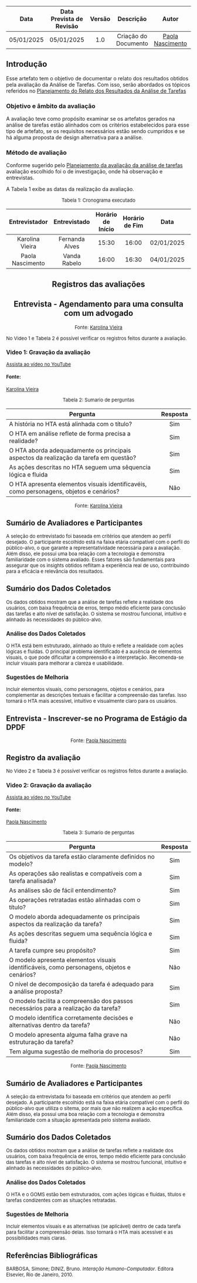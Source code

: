 |    **Data**    | **Data Prevista de Revisão** | **Versão** |        **Descrição**        |                 **Autor**                 |                **Revisor**                 |
|:--------------:|:---------------------------:|:----------:|:---------------------------:|:-----------------------------------------:|:------------------------------------------:|
|  05/01/2025    |        05/01/2025          |    1.0     |     Criação do Documento     | [Paola Nascimento](https://github.com/paolaalim) |  [Karolina Vieira](https://github.com/Karolina91) |

## Introdução

Esse artefato tem o objetivo de documentar o relato dos resultados obtidos pela avaliação da Análise de Tarefas. Com isso, serão abordados os tópicos referidos no [Planejamento do Relato dos Resultados da Análise de Tarefas](./planejamentoRelatoAnaliseTarefas.md)


### Objetivo e âmbito da avaliação

A avaliação teve como propósito examinar se os artefatos gerados na análise de tarefas estão alinhados com os critérios estabelecidos para esse tipo de artefato, se os requisitos necessários estão sendo cumpridos e se há alguma proposta de design alternativa para a análise.

### Método de avaliação

Conforme sugerido pelo [Planejamento da avaliação da análise de tarefas](./analiseDeTarefas.md) avaliação escolhido foi o de investigação, onde há observação e entrevistas.

A Tabela 1 exibe as datas da realização da avaliação.

<center>

<font size="2"><p style="text-align: center">Tabela 1: Cronograma executado</p></font>

| Entrevistador | Entrevistado  | Horário de Início | Horário de Fim | Data  | Local/Plataforma |
| :-----------: | :-----------: | :---------------: | :------------: | :---: | :--------------: |
|   Karolina Vieira|  Fernanda Alves | 15:30  |  16:00  |   02/01/2025 | Residencia |
|   Paola Nascimento| Vanda Rabelo | 16:00 |  16:30  | 04/01/2025  | Residencia |

## Registros das avaliações

## Entrevista - Agendamento para uma consulta com um advogado

<font size="2"><p style="text-align: center">Fonte: 
[Karolina Vieira](https://github.com/Karolina91)

</center>

No Video 1 e Tabela 2 é possível verificar os registros feitos durante a avaliação.
### Video 1: Gravação da avaliação

[Assista ao vídeo no YouTube](https://youtu.be/py4Ez_CUAWQ)

#### Fonte:
[Karolina Vieira ](https://github.com/Karolina91)


<font size="2"><p style="text-align: center">Tabela 2: Sumario de perguntas</p></font>

| Pergunta                                                                                                      | Resposta |
| ------------------------------------------------------------------------------------------------------------- | :------: |
| A história no HTA está alinhada com o título?|Sim                             
| O HTA em análise reflete de forma precisa a realidade?  | Sim|
| O HTA aborda adequadamente os principais aspectos da realização da tarefa em questão?|Sim|
| As ações descritas no HTA seguem uma sêquencia lógica e fluida |Sim
| O HTA apresenta elementos visuais identificavéis, como personagens, objetos e cenários? |Não|

<font size="2"><p style="text-align: center">Fonte:
[ Karolina Vieira](https://github.com/Karolina91)

## Sumário de Avaliadores e Participantes
A seleção do entrevistado foi baseada em critérios que atendem ao perfil desejado. O participante escolhido está na faixa etária compatível com o perfil do público-alvo, o que garante a representatividade necessária para a avaliação. Além disso, ele possui uma boa relação com a tecnologia e demonstra familiaridade com o sistema avaliado. Esses fatores são fundamentais para assegurar que os insights obtidos reflitam a experiência real de uso, contribuindo para a eficácia e relevância dos resultados.

## Sumário dos Dados Coletados
Os dados obtidos mostram que a análise de tarefas reflete a realidade dos usuários, com baixa frequência de erros, tempo médio eficiente para conclusão das tarefas e alto nível de satisfação. O sistema se mostrou funcional, intuitivo e alinhado às necessidades do público-alvo.

### Análise dos Dados Coletados
O HTA está bem estruturado, alinhado ao título e reflete a realidade com ações lógicas e fluídas. O principal problema identificado é a ausência de elementos visuais, o que pode dificultar a compreensão e a interpretação. Recomenda-se incluir visuais para melhorar a clareza e usabilidade.

### Sugestões de Melhoria
Incluir elementos visuais, como personagens, objetos e cenários, para complementar as descrições textuais e facilitar a compreensão das tarefas. Isso tornará o HTA mais acessível, intuitivo e visualmente claro para os usuários.

## Entrevista - Inscrever-se no Programa de Estágio da DPDF

<font size="2"><p style="text-align: center">Fonte: 
[Paola Nascimento](https://github.com/paolaalim)

</center>

## Registro da avaliação

No Video 2 e Tabela 3 é possível verificar os registros feitos durante a avaliação.
### Video 2: Gravação da avaliação

[Assista ao vídeo no YouTube](https://youtu.be/0PMKlVTV8w8)

#### Fonte:
[Paola Nascimento ](https://github.com/paolaalim)


<font size="2"><p style="text-align: center">Tabela 3: Sumario de perguntas</p></font>

| Pergunta | Resposta |
|--------------------------------------------------------------------------------------------------------------|:------:|
| Os objetivos da tarefa estão claramente definidos no modelo? | Sim  |
| As operações são realistas e compatíveis com a tarefa analisada? | Sim   |
| As análises são de fácil entendimento?| Sim  |
| As operações retratadas estão alinhadas com o título? | Sim  |
| O modelo aborda adequadamente os principais aspectos da realização da tarefa? | Sim |
| As ações descritas seguem uma sequência lógica e fluida? | Sim  |
| A tarefa cumpre seu propósito? | Sim  |
| O modelo apresenta elementos visuais identificáveis, como personagens, objetos e cenários? |  Não |
| O nível de decomposição da tarefa é adequado para a análise proposta? | Sim  |
| O modelo facilita a compreensão dos passos necessários para a realização da tarefa? | Sim  |
| O modelo identifica corretamente decisões e alternativas dentro da tarefa? |  Não |
| O modelo apresenta alguma falha grave na estruturação da tarefa? |  Não |
| Tem alguma sugestão de melhoria do procesos? | Sim |

<font size="2"><p style="text-align: center">Fonte:
[Paola Nascimento](https://github.com/paolaalim)


## Sumário de Avaliadores e Participantes
A seleção da entrevistada foi baseada em critérios que atendem ao perfil desejado. A participante escolhido está na faixa etária compatível com o perfil do público-alvo que utiliza o sitema, por mais que não realizem a ação específica. Além disso, ela possui uma boa relação com a tecnologia e demonstra familiaridade com a situação apresentada pelo sistema avaliado. 

## Sumário dos Dados Coletados
Os dados obtidos mostram que a análise de tarefas reflete a realidade dos usuários, com baixa frequência de erros, tempo médio eficiente para conclusão das tarefas e alto nível de satisfação. O sistema se mostrou funcional, intuitivo e alinhado às necessidades do público-alvo.

### Análise dos Dados Coletados
O HTA e o GOMS estão bem estruturados, com ações lógicas e fluídas, títulos e tarefas condizentes com as situações retratadas. 

### Sugestões de Melhoria
Incluir elementos visuais e as alternativas (se aplicável) dentro de cada tarefa para facilitar a compreensão delas. Isso tornará o HTA mais acessível e as possibilidades mais claras.


## Referências Bibliográficas
BARBOSA, Simone; DINIZ, Bruno. *Interação Humano-Computador*. Editora Elsevier, Rio de Janeiro, 2010.
